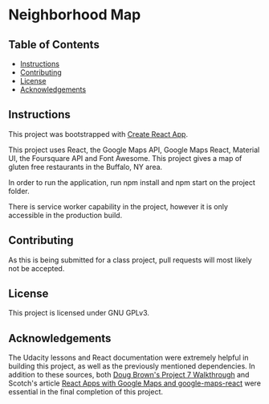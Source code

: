 # Neighborhood Map

## Table of Contents

* [Instructions](#instructions)
* [Contributing](#contributing)
* [License](#license)
* [Acknowledgements](#acknowledgements)

## Instructions
This project was bootstrapped with [Create React App](https://github.com/facebook/create-react-app).

This project uses React, the Google Maps API, Google Maps React, Material UI, the Foursquare API and Font Awesome. This project gives a map of gluten free restaurants in the Buffalo, NY area.

In order to run the application, run npm install and npm start on the project folder.

There is service worker capability in the project, however it is only accessible in the production build.

## Contributing

As this is being submitted for a class project, pull requests will most likely not be accepted.

## License
This project is licensed under GNU GPLv3.

## Acknowledgements
The Udacity lessons and React documentation were extremely helpful in building this project, as well as the previously mentioned dependencies. In addition to these sources, both [Doug Brown's Project 7 Walkthrough](https://www.youtube.com/watch?v=NVAVLCJwAAo&feature=youtu.be) and Scotch's article [React Apps with Google Maps and google-maps-react](https://scotch.io/tutorials/react-apps-with-the-google-maps-api-and-google-maps-react) were essential in the final completion of this project.
